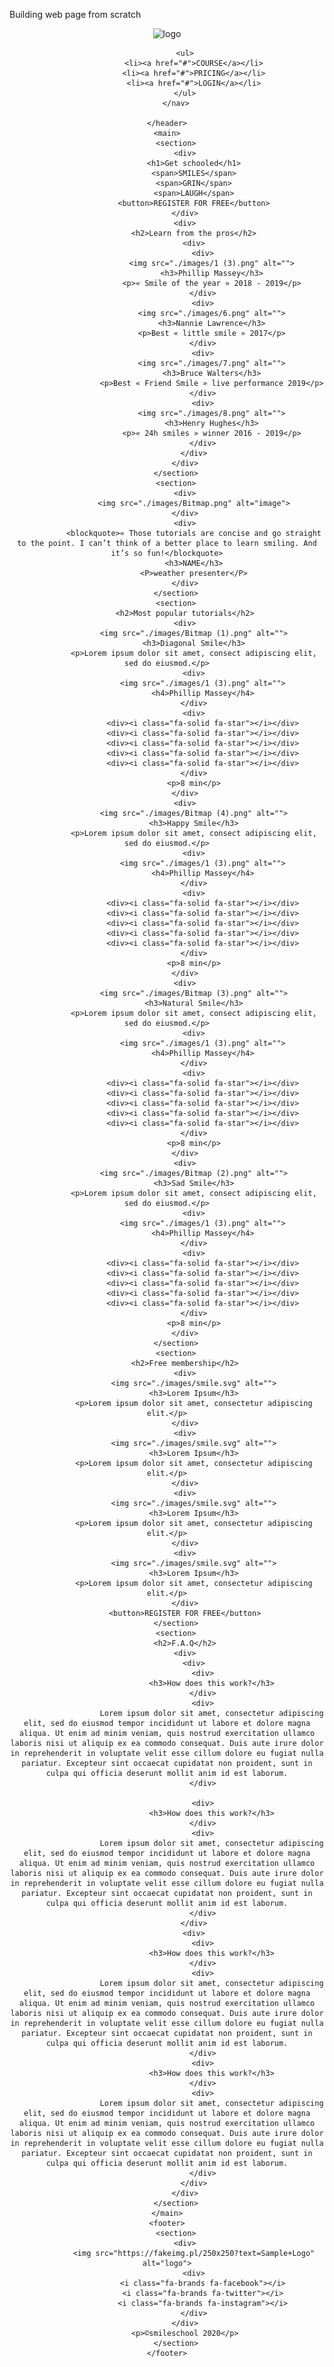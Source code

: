 Building web page from scratch
<!DOCTYPE html>
<html lang="en">
<head>
    <meta charset="UTF-8">
    <meta name="viewport" content="width=device-width, initial-scale=1.0">
    <script src="https://kit.fontawesome.com/4a2b055604.js" crossorigin="anonymous"></script>
    <title>Document</title>
</head>
<body>
    <header>
        <nav>
            <img src="https://fakeimg.pl/250x250?text=Sample+Logo" alt="logo">
          
            <ul>
                <li><a href="#">COURSE</a></li>
                <li><a href="#">PRICING</a></li>
                <li><a href="#">LOGIN</a></li>
            </ul>
        </nav>
        
    </header>
    <main>
        <section>
            <div>
                <h1>Get schooled</h1>
                <span>SMILES</span>
                <span>GRIN</span>
                <span>LAUGH</span>
                <button>REGISTER FOR FREE</button>
            </div>
            <div>
                <h2>Learn from the pros</h2>
                <div>
                    <div>
                        <img src="./images/1 (3).png" alt="">
                        <h3>Phillip Massey</h3>
                        <p>« Smile of the year » 2018 - 2019</p>
                    </div>
                    <div>
                        <img src="./images/6.png" alt="">
                        <h3>Nannie Lawrence</h3>
                        <p>Best « little smile » 2017</p>
                    </div>
                    <div>
                        <img src="./images/7.png" alt="">
                        <h3>Bruce Walters</h3>
                        <p>Best « Friend Smile » live performance 2019</p>
                    </div>
                    <div>
                        <img src="./images/8.png" alt="">
                        <h3>Henry Hughes</h3>
                        <p>« 24h smiles » winner 2016 - 2019</p>
                    </div>
                </div>
            </div>
        </section>
        <section>
            <div>
                <img src="./images/Bitmap.png" alt="image">
            </div>
            <div>
                <blockquote>« Those tutorials are concise and go straight to the point. I can’t think of a better place to learn smiling. And it’s so fun!</blockquote>
                <h3>NAME</h3>
                <P>weather presenter</P>
            </div>
        </section>
        <section>
            <h2>Most popular tutorials</h2>
            <div>
                <img src="./images/Bitmap (1).png" alt="">
                <h3>Diagonal Smile</h3>
                <p>Lorem ipsum dolor sit amet, consect adipiscing elit, sed do eiusmod.</p>
                <div>
                    <img src="./images/1 (3).png" alt="">
                    <h4>Phillip Massey</h4>
                </div>
                <div>
                    <div><i class="fa-solid fa-star"></i></div>
                    <div><i class="fa-solid fa-star"></i></div>
                    <div><i class="fa-solid fa-star"></i></div>
                    <div><i class="fa-solid fa-star"></i></div>
                    <div><i class="fa-solid fa-star"></i></div>
                </div>
                <p>8 min</p>
            </div>
            <div>
                <img src="./images/Bitmap (4).png" alt="">
                <h3>Happy Smile</h3>
                <p>Lorem ipsum dolor sit amet, consect adipiscing elit, sed do eiusmod.</p>
                <div>
                    <img src="./images/1 (3).png" alt="">
                    <h4>Phillip Massey</h4>
                </div>
                <div>
                    <div><i class="fa-solid fa-star"></i></div>
                    <div><i class="fa-solid fa-star"></i></div>
                    <div><i class="fa-solid fa-star"></i></div>
                    <div><i class="fa-solid fa-star"></i></div>
                    <div><i class="fa-solid fa-star"></i></div>
                </div>
                <p>8 min</p>
            </div>
            <div>
                <img src="./images/Bitmap (3).png" alt="">
                <h3>Natural Smile</h3>
                <p>Lorem ipsum dolor sit amet, consect adipiscing elit, sed do eiusmod.</p>
                <div>
                    <img src="./images/1 (3).png" alt="">
                    <h4>Phillip Massey</h4>
                </div>
                <div>
                    <div><i class="fa-solid fa-star"></i></div>
                    <div><i class="fa-solid fa-star"></i></div>
                    <div><i class="fa-solid fa-star"></i></div>
                    <div><i class="fa-solid fa-star"></i></div>
                    <div><i class="fa-solid fa-star"></i></div>
                </div>
                <p>8 min</p>
            </div>
            <div>
                <img src="./images/Bitmap (2).png" alt="">
                <h3>Sad Smile</h3>
                <p>Lorem ipsum dolor sit amet, consect adipiscing elit, sed do eiusmod.</p>
                <div>
                    <img src="./images/1 (3).png" alt="">
                    <h4>Phillip Massey</h4>
                </div>
                <div>
                    <div><i class="fa-solid fa-star"></i></div>
                    <div><i class="fa-solid fa-star"></i></div>
                    <div><i class="fa-solid fa-star"></i></div>
                    <div><i class="fa-solid fa-star"></i></div>
                    <div><i class="fa-solid fa-star"></i></div>
                </div>
                <p>8 min</p>
            </div>
        </section>
        <section>
            <h2>Free membership</h2>
            <div>
                <img src="./images/smile.svg" alt="">
                <h3>Lorem Ipsum</h3>
                <p>Lorem ipsum dolor sit amet, consectetur adipiscing elit.</p>
            </div>
            <div>
                <img src="./images/smile.svg" alt="">
                <h3>Lorem Ipsum</h3>
                <p>Lorem ipsum dolor sit amet, consectetur adipiscing elit.</p>
            </div>
            <div>
                <img src="./images/smile.svg" alt="">
                <h3>Lorem Ipsum</h3>
                <p>Lorem ipsum dolor sit amet, consectetur adipiscing elit.</p>
            </div>
            <div>
                <img src="./images/smile.svg" alt="">
                <h3>Lorem Ipsum</h3>
                <p>Lorem ipsum dolor sit amet, consectetur adipiscing elit.</p>
            </div>
            <button>REGISTER FOR FREE</button>
        </section>
        <section>
            <h2>F.A.Q</h2>
            <div>
                <div>
                    <div>
                        <h3>How does this work?</h3>
                    </div>
                    <div>
                        Lorem ipsum dolor sit amet, consectetur adipiscing elit, sed do eiusmod tempor incididunt ut labore et dolore magna aliqua. Ut enim ad minim veniam, quis nostrud exercitation ullamco laboris nisi ut aliquip ex ea commodo consequat. Duis aute irure dolor in reprehenderit in voluptate velit esse cillum dolore eu fugiat nulla pariatur. Excepteur sint occaecat cupidatat non proident, sunt in culpa qui officia deserunt mollit anim id est laborum.
                    </div>

                    <div>
                        <h3>How does this work?</h3>
                    </div>
                    <div>
                        Lorem ipsum dolor sit amet, consectetur adipiscing elit, sed do eiusmod tempor incididunt ut labore et dolore magna aliqua. Ut enim ad minim veniam, quis nostrud exercitation ullamco laboris nisi ut aliquip ex ea commodo consequat. Duis aute irure dolor in reprehenderit in voluptate velit esse cillum dolore eu fugiat nulla pariatur. Excepteur sint occaecat cupidatat non proident, sunt in culpa qui officia deserunt mollit anim id est laborum.
                    </div>
                </div>
                <div>
                    <div>
                        <h3>How does this work?</h3>
                    </div>
                    <div>
                        Lorem ipsum dolor sit amet, consectetur adipiscing elit, sed do eiusmod tempor incididunt ut labore et dolore magna aliqua. Ut enim ad minim veniam, quis nostrud exercitation ullamco laboris nisi ut aliquip ex ea commodo consequat. Duis aute irure dolor in reprehenderit in voluptate velit esse cillum dolore eu fugiat nulla pariatur. Excepteur sint occaecat cupidatat non proident, sunt in culpa qui officia deserunt mollit anim id est laborum.
                    </div>
                    <div>
                        <h3>How does this work?</h3>
                    </div>
                    <div>
                        Lorem ipsum dolor sit amet, consectetur adipiscing elit, sed do eiusmod tempor incididunt ut labore et dolore magna aliqua. Ut enim ad minim veniam, quis nostrud exercitation ullamco laboris nisi ut aliquip ex ea commodo consequat. Duis aute irure dolor in reprehenderit in voluptate velit esse cillum dolore eu fugiat nulla pariatur. Excepteur sint occaecat cupidatat non proident, sunt in culpa qui officia deserunt mollit anim id est laborum.
                    </div>
                </div>
            </div>
        </section>
    </main>
    <footer>
        <section>
            <div>
                <img src="https://fakeimg.pl/250x250?text=Sample+Logo" alt="logo">
                <div>
                    <i class="fa-brands fa-facebook"></i>
                    <i class="fa-brands fa-twitter"></i>
                    <i class="fa-brands fa-instagram"></i>
                </div>
            </div>
            <p>©smileschool 2020</p>
        </section>
    </footer>
</body>
</html>